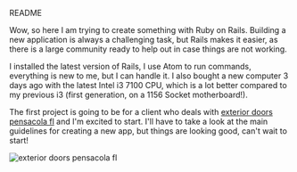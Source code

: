 README

Wow, so here I am trying to create something with Ruby on Rails. Building a new application is always a challenging task, but Rails makes it easier, as there is a large community ready to help out in case things are not working. 

I installed the latest version of Rails, I use Atom to run commands, everything is new to me, but I can handle it. I also bought a new computer 3 days ago with the latest Intel i3 7100 CPU, which is a lot better compared to my previous i3 (first generation, on a 1156 Socket motherboard!).

The first project is going to be for a client who deals with [exterior doors pensacola fl](https://folkers.com/) and I'm excited to start. I'll have to take a look at the main guidelines for creating a new app, but things are looking good, can't wait to start!

![exterior doors pensacola fl](https://s-media-cache-ak0.pinimg.com/236x/79/a4/6e/79a46eb05c7ff3aafe9b929ea5f278bc--front-exterior-doors-garage-doors.jpg)
